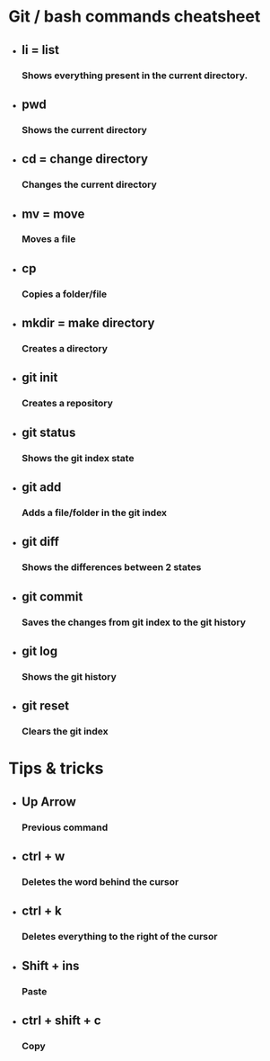 # Git / bash commands cheatsheet

<ul>
<li><h2>li = list <br></h2><h3>Shows everything present in the current directory.</h3></li> 
<li><h2>pwd<br></h2><h3>Shows the current directory</h3></li>
<li><h2>cd = change directory<br></h2><h3>Changes the current directory</h3></li>
<li><h2>mv = move<br></h2><h3>Moves a file</h3></li>
<li><h2>cp<br></h2><h3>Copies a folder/file</h3></li>
<li><h2>mkdir = make directory<br></h2><h3>Creates a directory</h3></li>
<li><h2>git init<br></h2><h3>Creates a repository</h3></li>
<li><h2>git status<br></h2><h3>Shows the git index state</h3></li>
<li><h2>git add<br></h2><h3>Adds a file/folder in the git index</h3></li>
<li><h2>git diff<br></h2><h3>Shows the differences between 2 states</h3></li>
<li><h2>git commit<br></h2><h3>Saves the changes from git index to the git history</h3></li>
<li><h2>git log<br></h2><h3>Shows the git history</h3></li>
<li><h2>git reset<br></h2><h3>Clears the git index</h3></li>
</ul>

# Tips & tricks

<ul>
<li><h2>Up Arrow<br></h2><h3>Previous command</h3></li>
<li><h2>ctrl + w<br></h2><h3>Deletes the word behind the cursor</h3></li>
<li><h2>ctrl + k<br></h2><h3>Deletes everything to the right of the cursor</h3></li>
<li><h2>Shift + ins<br></h2><h3>Paste</h3></li>
<li><h2>ctrl + shift + c<br></h2><h3>Copy</h3></li>
</ul>
